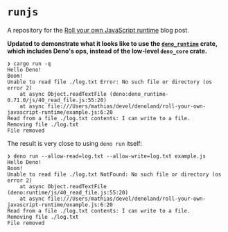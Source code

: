 # `runjs`

A repository for the [Roll your own JavaScript runtime](https://deno.com/blog/roll-your-own-javascript-runtime) blog post.

**Updated to demonstrate what it looks like to use the [`deno_runtime`](https://github.com/denoland/deno/tree/main/runtime) crate, which includes Deno's ops, instead of the low-level `deno_core` crate.**

```console
❯ cargo run -q
Hello Deno!
Boom!
Unable to read file ./log.txt Error: No such file or directory (os error 2)
    at async Object.readTextFile (deno:deno_runtime-0.71.0/js/40_read_file.js:55:20)
    at async file:///Users/mathias/devel/denoland/roll-your-own-javascript-runtime/example.js:6:20
Read from a file ./log.txt contents: I can write to a file.
Removing file ./log.txt
File removed
```

The result is very close to using `deno run` itself:

```console
❯ deno run --allow-read=log.txt --allow-write=log.txt example.js
Hello Deno!
Boom!
Unable to read file ./log.txt NotFound: No such file or directory (os error 2)
    at async Object.readTextFile (deno:runtime/js/40_read_file.js:55:20)
    at async file:///Users/mathias/devel/denoland/roll-your-own-javascript-runtime/example.js:6:20
Read from a file ./log.txt contents: I can write to a file.
Removing file ./log.txt
File removed
```
